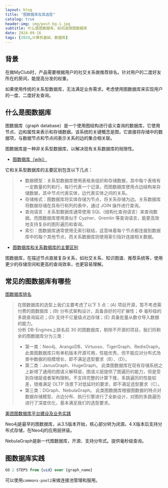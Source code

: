 ```yaml
---
layout: blog
title: "图数据库及其选型"
catalog: true
header-img: img/post-bg-1.jpg
subtitle: 什么是图数据库，如何选择图数据库
date: 2024-09-16
tags: [2024,计算机基础，数据库]
---
```


## 背景
在做MyClub时，产品需要根据用户的社交关系做推荐排名。针对用户的二度好友所在的房间，能提高分发的权重。

如果使用传统的关系型数据库，无法满足业务需求。考虑使用图数据库来实现用户的一度、二度好友查询。

## 什么是图数据库
图数据库（graph database）是一个使用图结构进行语义查询的数据库，它使用节点、边和属性来表示和存储数据。该系统的关键概念是图，它直接将存储中的数据项，与数据节点和节点间表示关系的边的集合相关联。

图数据库是一种非关系型数据库，以解决现有关系数据库的局限性。
+ [图数据库（wiki）](https://zh.wikipedia.org/zh-cn/%E5%9B%BE%E6%95%B0%E6%8D%AE%E5%BA%93)

它和关系型数据库的主要区别包含以下几点：
> + 数据模型：关系型数据库使用表格来组织和存储数据，其中每个表格有一定数量的列和行，每行代表一个记录。而图数据库使用点边结构来存储数据，其中节点代表实体，边代表实体之间的关系。
> + 存储格式：图数据库将实体存储为节点，将关系存储为边。关系数据库将数据存储在具有行和列的表中，通过 JOIN 操作进行查询。
> + 查询语言：关系型数据库通常使用 SQL（结构化查询语言）来查询数据。而图数据库使用类似于 Cypher、Gremlin 等查询语言，能更高效地支持复杂的图形遍历和查询。
> + 索引：图数据库通常使用无索引联结，这意味着每个节点都连接到数据库中的每个其他节点，而关系数据库则使用索引指针连接相关数据。

+ [图数据库和关系数据库的主要区别](https://www.nebula-graph.com.cn/posts/graph-database-vs-relational-database)

图数据库，在描述节点直接复杂关系，如社交关系、知识图谱、推荐系统等，使用更少的存储空间和更高的查询效率，也更容易理解。


## 常见的图数据库有哪些

[图数据库排名](https://db-engines.com/en/ranking/graph+dbms)
> 在图数据库的选型上我们主要考虑了以下 5 点：(A) 项目开源，暂不考虑需付费的图数据库；(B) 分布式架构设计，具备良好的可扩展性；© 毫秒级的多跳查询延迟；(D) 支持千亿量级点边存储；(E) 具备批量从数仓导入数据的能力。<br/>
> 分析 DB-Engines上排名前 30 的图数据库，剔除不开源的项目，我们将剩余的图数据库分为三类：
> + 第一类：Neo4j、ArangoDB、Virtuoso、TigerGraph、RedisGraph。 此类图数据库只有单机版本开源可用，性能优秀，但不能应对分布式场景中数据的规模增长，即不满足选型要求（B）、（D）。
> + 第二类：JanusGraph、HugeGraph。 此类图数据库在现有存储系统之上新增了通用的图语义解释层，图语义层提供了图遍历的能力，但是受到存储层或者架构限制，不支持完整的计算下推，多跳遍历的性能较差，很难满足 OLTP 场景下对低延时的要求，即不满足选型要求（C）。
> + 第三类：DGraph、NebulaGraph。 此类图数据库根据图数据的特点对数据存储模型、点边分布、执行引擎进行了全新设计，对图的多跳遍历进行了深度优化，基本满足我们的选型要求。

[美团图数据库平台建设及业务实践](https://tech.meituan.com/2021/04/01/nebula-graph-practice-in-meituan.html)

Neo4j是最早的图数据库，从3.5版本开始，核心部分转为闭源。4.X版本后支持分布式存储，在Neo4j的应用层拼装。

NebulaGraph是新一代图数据库，开源、支持分布式。提供毫秒级查询。 


## 图数据库实践

```SQL
GO 2 STEPS from {uid} over {graph_name}
```

可以使用`commons-pool2`来做连接池管理和服用。